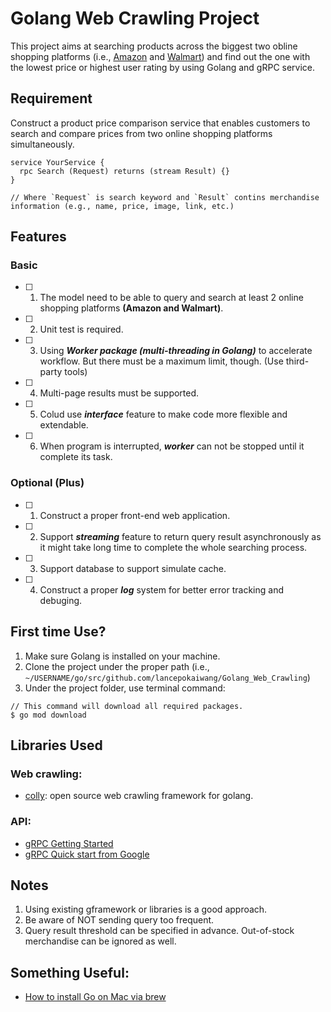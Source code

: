 # Golang Web Crawling Project
This project aims at searching products across the biggest two obline shopping platforms (i.e., [Amazon](https://www.amazon.com/) and [Walmart](https://www.walmart.com/)) and find out the one with the lowest price or highest user rating by using Golang and gRPC service.

## Requirement
Construct a product price comparison service that enables customers to search and compare prices from two online shopping platforms simultaneously.

```
service YourService {
  rpc Search (Request) returns (stream Result) {}
}

// Where `Request` is search keyword and `Result` contins merchandise information (e.g., name, price, image, link, etc.) 
```

## Features
### Basic
- [ ] 1. The model need to be able to query and search at least 2 online shopping platforms **(Amazon and Walmart)**.
- [ ] 2. Unit test is required.
- [ ] 3. Using ***Worker package (multi-threading in Golang)*** to accelerate workflow. But there must be a maximum limit, though. (Use third-party tools)
- [ ] 4. Multi-page results must be supported.
- [ ] 5. Colud use ***interface*** feature to make code more flexible and extendable.
- [ ] 6. When program is interrupted, ***worker*** can not be stopped until it complete its task.

### Optional (Plus)
- [ ] 1. Construct a proper front-end web application.
- [ ] 2. Support ***streaming*** feature to return query result asynchronously as it might take long time to complete the whole searching process.
- [ ] 3. Support database to support simulate cache.
- [ ] 4. Construct a proper ***log*** system for better error tracking and debuging.

## First time Use?
1. Make sure Golang is installed on your machine.
2. Clone the project under the proper path (i.e., ```~/USERNAME/go/src/github.com/lancepokaiwang/Golang_Web_Crawling```)
2. Under the project folder, use terminal command:
``` 
// This command will download all required packages.
$ go mod download 
```

## Libraries Used
### Web crawling:
- [colly](https://github.com/gocolly/colly): open source web crawling framework for golang.

### API:
- [gRPC Getting Started](https://pjchender.dev/golang/grpc-getting-started/)
- [gRPC Quick start from Google](https://grpc.io/docs/languages/go/quickstart/)

## Notes
1. Using existing gframework or libraries is a good approach.
2. Be aware of NOT sending query too frequent.
3. Query result threshold can be specified in advance. Out-of-stock merchandise can be ignored as well.

## Something Useful:
- [How to install Go on Mac via brew](https://jimkang.medium.com/install-go-on-mac-with-homebrew-5fa421fc55f5)

